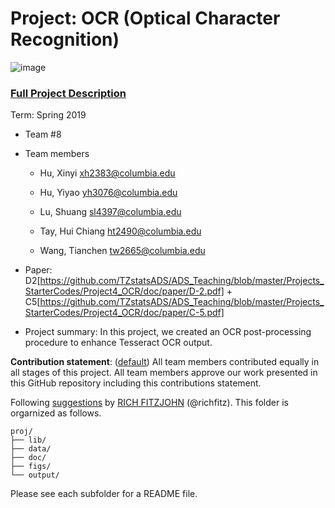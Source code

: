 # Project: OCR (Optical Character Recognition) 

![image](figs/intro.png)

### [Full Project Description](doc/project4_desc.md)

Term: Spring 2019

+ Team #8
+ Team members

	+ Hu, Xinyi xh2383@columbia.edu

	+ Hu, Yiyao yh3076@columbia.edu

	+ Lu, Shuang sl4397@columbia.edu

	+ Tay, Hui Chiang ht2490@columbia.edu

	+ Wang, Tianchen tw2665@columbia.edu
	
+ Paper: D2[https://github.com/TZstatsADS/ADS_Teaching/blob/master/Projects_StarterCodes/Project4_OCR/doc/paper/D-2.pdf] + C5[https://github.com/TZstatsADS/ADS_Teaching/blob/master/Projects_StarterCodes/Project4_OCR/doc/paper/C-5.pdf]

+ Project summary: In this project, we created an OCR post-processing procedure to enhance Tesseract OCR output. 
	
**Contribution statement**: ([default](doc/a_note_on_contributions.md)) All team members contributed equally in all stages of this project. All team members approve our work presented in this GitHub repository including this contributions statement. 

Following [suggestions](http://nicercode.github.io/blog/2013-04-05-projects/) by [RICH FITZJOHN](http://nicercode.github.io/about/#Team) (@richfitz). This folder is orgarnized as follows.

```
proj/
├── lib/
├── data/
├── doc/
├── figs/
└── output/
```

Please see each subfolder for a README file.
